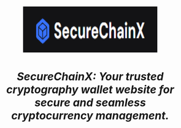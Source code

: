 <h1 align="center">
  <img src="./assets/images/securechainx.png" alt="Logo" width="350px" height="120px" />
  <div>
    <h5>SecureChainX: Your trusted cryptography wallet website for secure and seamless cryptocurrency management.</h5>
  </div>
</h1>